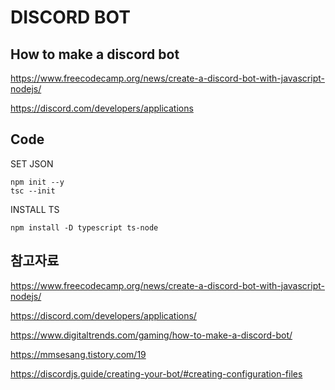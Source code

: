 # DISCORD BOT

## How to make a discord bot
https://www.freecodecamp.org/news/create-a-discord-bot-with-javascript-nodejs/

https://discord.com/developers/applications



## Code 
SET JSON
```
npm init --y
tsc --init
```

INSTALL TS
```
npm install -D typescript ts-node
```



## 참고자료
https://www.freecodecamp.org/news/create-a-discord-bot-with-javascript-nodejs/

https://discord.com/developers/applications/

https://www.digitaltrends.com/gaming/how-to-make-a-discord-bot/

https://mmsesang.tistory.com/19

https://discordjs.guide/creating-your-bot/#creating-configuration-files